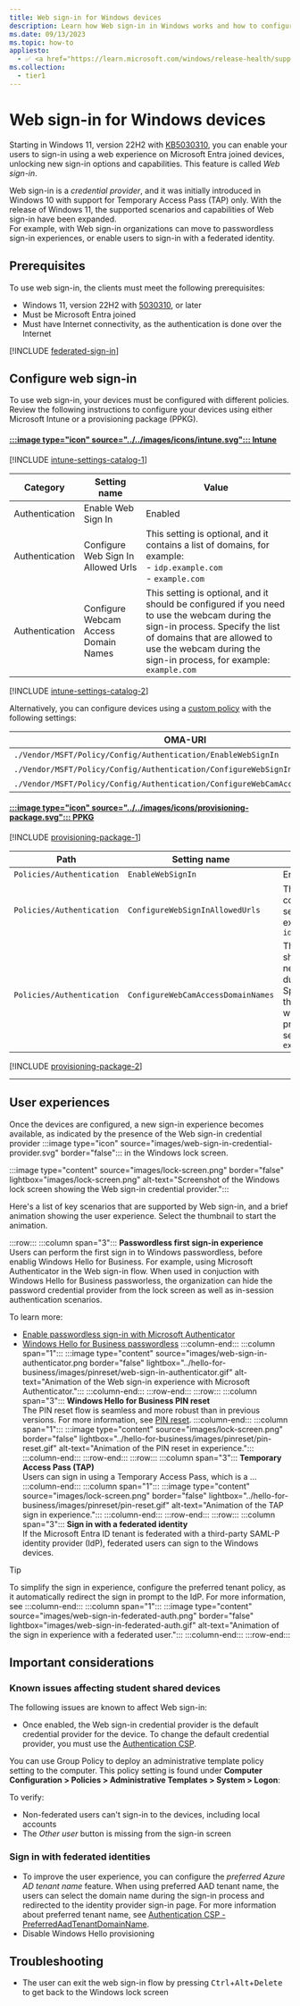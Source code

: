 ```yaml
---
title: Web sign-in for Windows devices
description: Learn how Web sign-in in Windows works and how to configure it.
ms.date: 09/13/2023
ms.topic: how-to
appliesto:
  - ✅ <a href="https://learn.microsoft.com/windows/release-health/supported-versions-windows-client" target="_blank">Windows 11</a>
ms.collection:
  - tier1
---
```


# Web sign-in for Windows devices

Starting in Windows 11, version 22H2 with [KB5030310][KB-1], you can enable your users to sign-in using a web experience on Microsoft Entra joined devices, unlocking new sign-in options and capabilities.
This feature is called *Web sign-in*.

Web sign-in is a *credential provider*, and it was initially introduced in Windows 10 with support for Temporary Access Pass (TAP) only. With the release of Windows 11, the supported scenarios and capabilities of Web sign-in have been expanded.\
For example, with Web sign-in organizations can move to passwordless sign-in experiences, or enable users to sign-in with a federated identity.

## Prerequisites

To use web sign-in, the clients must meet the following prerequisites:

- Windows 11, version 22H2 with [5030310][KB-1], or later
- Must be Microsoft Entra joined
- Must have Internet connectivity, as the authentication is done over the Internet

[!INCLUDE [federated-sign-in](../../../../includes/licensing/web-sign-in.md)]

## Configure web sign-in

To use web sign-in, your devices must be configured with different policies. Review the following instructions to configure your devices using either Microsoft Intune or a provisioning package (PPKG).

#### [:::image type="icon" source="../../images/icons/intune.svg"::: **Intune**](#tab/intune)

[!INCLUDE [intune-settings-catalog-1](../../../../includes/configure/intune-settings-catalog-1.md)]

| Category | Setting name | Value |
|--|--|--|
| Authentication | Enable Web Sign In | Enabled |
| Authentication | Configure Web Sign In Allowed Urls | This setting is optional, and it contains a list of domains, for example:<br>- `idp.example.com`<br>- `example.com` |
| Authentication | Configure Webcam Access Domain Names | This setting is optional, and it should be configured if you need to use the webcam during the sign-in process. Specify the list of domains that are allowed to use the webcam during the sign-in process, for example: `example.com` |

[!INCLUDE [intune-settings-catalog-2](../../../../includes/configure/intune-settings-catalog-2.md)]

Alternatively, you can configure devices using a [custom policy][INT-1] with the following settings:

| OMA-URI | More information |
|-|-|
| `./Vendor/MSFT/Policy/Config/Authentication/EnableWebSignIn`| [EnableWebSignIn](/windows/client-management/mdm/policy-csp-authentication#enablewebsignin) |
| `./Vendor/MSFT/Policy/Config/Authentication/ConfigureWebSignInAllowedUrls`|[ConfigureWebSignInAllowedUrls](/windows/client-management/mdm/policy-csp-authentication#configurewebsigninallowedurls)|
| `./Vendor/MSFT/Policy/Config/Authentication/ConfigureWebCamAccessDomainNames`|[ConfigureWebcamAccessDomainNames](/windows/client-management/mdm/policy-csp-authentication#configurewebcamaccessdomainnames)|

#### [:::image type="icon" source="../../images/icons/provisioning-package.svg"::: **PPKG**](#tab/ppkg)

[!INCLUDE [provisioning-package-1](../../../../includes/configure/provisioning-package-1.md)]

| Path | Setting name | Value |
|--|--|--|
| `Policies/Authentication` | `EnableWebSignIn` | Enabled |
| `Policies/Authentication` | `ConfigureWebSignInAllowedUrls` | This setting is optional, and it contains a semicolon-separated list of domains, for example: `idp.example.com;example.com` |
| `Policies/Authentication` | `ConfigureWebCamAccessDomainNames` | This setting is optional, and it should be configured if you need to use the webcam during the sign-in process. Specify the list of domains that are allowed to use the webcam during the sign-in process, separated by a semicolon. For example: `example.com` |

[!INCLUDE [provisioning-package-2](../../../../includes/configure/provisioning-package-2.md)]

---

## User experiences

Once the devices are configured, a new sign-in experience becomes available, as indicated by the presence of the Web sign-in credential provider :::image type="icon" source="images/web-sign-in-credential-provider.svg" border="false"::: in the Windows lock screen.

:::image type="content" source="images/lock-screen.png" border="false" lightbox="images/lock-screen.png" alt-text="Screenshot of the Windows lock screen showing the Web sign-in credential provider.":::

Here's a list of key scenarios that are supported by Web sign-in, and a brief animation showing the user experience. Select the thumbnail to start the animation.

:::row:::
  :::column span="3":::
  **Passwordless first sign-in experience**\
  Users can perform the first sign in to Windows passwordless, before enablig Windows Hello for Business. For example, using Microsoft Authenticator in the Web sign-in flow. When used in conjuction with Windows Hello for Business passworless, the organization can hide the password credential provider from the lock screen as well as in-session authentication scenarios.

  To learn more:
  - [Enable passwordless sign-in with Microsoft Authenticator][AAD-1]
  - [Windows Hello for Business passwordless](../hello-for-business/passwordless.md)
  :::column-end:::
  :::column span="1":::
  :::image type="content" source="images/web-sign-in-authenticator.png border="false" lightbox="../hello-for-business/images/pinreset/web-sign-in-authenticator.gif" alt-text="Animation of the Web sign-in experience with Microsoft Authenticator.":::
  :::column-end:::
:::row-end:::
:::row:::
  :::column span="3":::
  **Windows Hello for Business PIN reset**\
  The PIN reset flow is seamless and more robust than in previous versions. For more information, see [PIN reset](../hello-for-business/hello-feature-pin-reset.md).
  :::column-end:::
  :::column span="1":::
  :::image type="content" source="images/lock-screen.png" border="false" lightbox="../hello-for-business/images/pinreset/pin-reset.gif" alt-text="Animation of the PIN reset in experience.":::
  :::column-end:::
:::row-end:::
:::row:::
  :::column span="3":::
  **Temporary Access Pass (TAP)**\
  Users can sign in using a Temporary Access Pass, which is a ...
  :::column-end:::
  :::column span="1":::
  :::image type="content" source="images/lock-screen.png" border="false" lightbox="../hello-for-business/images/pinreset/pin-reset.gif" alt-text="Animation of the TAP sign in experience.":::
  :::column-end:::
:::row-end:::
:::row:::
  :::column span="3":::
  **Sign in with a federated identity**\
  If the Microsoft Entra ID tenant is federated with a third-party SAML-P identity provider (IdP), federated users can sign to the Windows devices.

  > [!TIP]
  > To simplify the sign in experience, configure the preferred tenant policy, as it automatically redirect the sign in prompt to the IdP. For more information, see
  :::column-end:::
  :::column span="1":::
  :::image type="content" source="images/web-sign-in-federated-auth.png" border="false" lightbox="images/web-sign-in-federated-auth.gif" alt-text="Animation of the sign in experience with a federated user.":::
  :::column-end:::
:::row-end:::

## Important considerations

### Known issues affecting student shared devices

The following issues are known to affect Web sign-in:

- Once enabled, the Web sign-in credential provider is the default credential provider for the device. To change the default credential provider, you must use the [Authentication CSP][WIN-4].

You can use Group Policy to deploy an administrative template policy setting to the computer. This policy setting is found under **Computer Configuration > Policies > Administrative Templates > System > Logon**:

To verify:
- Non-federated users can't sign-in to the devices, including local accounts
- The *Other user* button is missing from the sign-in screen

### Sign in with federated identities

- To improve the user experience, you can configure the *preferred Azure AD tenant name* feature.
  When using preferred AAD tenant name, the users can select the domain name during the sign-in process and redirected to the identity provider sign-in page.
  For more information about preferred tenant name, see [Authentication CSP - PreferredAadTenantDomainName][WIN-4].
- Disable Windows Hello provisioning

## Troubleshooting

- The user can exit the web sign-in flow by pressing <kbd>Ctrl</kbd>+<kbd>Alt</kbd>+<kbd>Delete</kbd> to get back to the Windows lock screen

<!--links-->

[INT-1]: /mem/intune/configuration/custom-settings-windows-10
[KB-1]: https://support.microsoft.com/kb/5030310
[WIN-4]: /windows/client-management/mdm/policy-csp-authentication#preferredaadtenantdomainname
[AAD-1]: /azure/active-directory/authentication/howto-authentication-passwordless-phone
